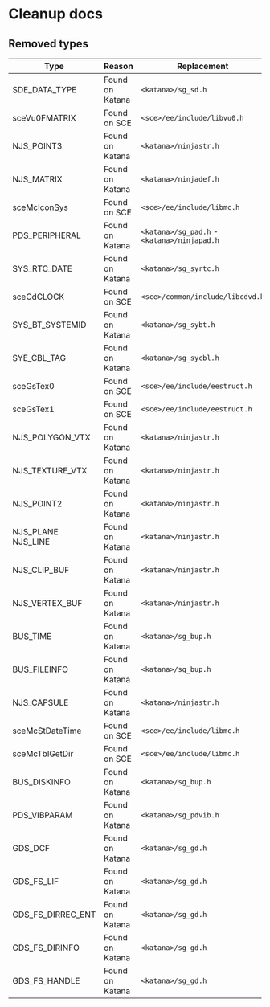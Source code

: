 # Cleanup docs

## Removed types

| Type | Reason | Replacement |
| --- | --- | --- |
| SDE_DATA_TYPE | Found on Katana | `<katana>/sg_sd.h` |
| sceVu0FMATRIX | Found on SCE | `<sce>/ee/include/libvu0.h` |
| NJS_POINT3 | Found on Katana | `<katana>/ninjastr.h` | 
| NJS_MATRIX | Found on Katana | `<katana>/ninjadef.h` |
| sceMcIconSys | Found on SCE | `<sce>/ee/include/libmc.h` |
| PDS_PERIPHERAL | Found on Katana | `<katana>/sg_pad.h` - `<katana>/ninjapad.h` |
| SYS_RTC_DATE | Found on Katana | `<katana>/sg_syrtc.h` |
| sceCdCLOCK | Found on SCE | `<sce>/common/include/libcdvd.h` |
| SYS_BT_SYSTEMID | Found on Katana | `<katana>/sg_sybt.h` |
| SYE_CBL_TAG | Found on Katana | `<katana>/sg_sycbl.h` |
| sceGsTex0 | Found on SCE | `<sce>/ee/include/eestruct.h` |
| sceGsTex1 | Found on SCE | `<sce>/ee/include/eestruct.h` |
| NJS_POLYGON_VTX | Found on Katana | `<katana>/ninjastr.h` |
| NJS_TEXTURE_VTX | Found on Katana | `<katana>/ninjastr.h` |
| NJS_POINT2 | Found on Katana | `<katana>/ninjastr.h` |
| NJS_PLANE NJS_LINE | Found on Katana | `<katana>/ninjastr.h` |
| NJS_CLIP_BUF | Found on Katana | `<katana>/ninjastr.h` |
| NJS_VERTEX_BUF | Found on Katana | `<katana>/ninjastr.h` |
| BUS_TIME | Found on Katana | `<katana>/sg_bup.h` |
| BUS_FILEINFO | Found on Katana | `<katana>/sg_bup.h` |
| NJS_CAPSULE | Found on Katana | `<katana>/ninjastr.h` |
| sceMcStDateTime | Found on SCE | `<sce>/ee/include/libmc.h` |
| sceMcTblGetDir | Found on SCE | `<sce>/ee/include/libmc.h` |
| BUS_DISKINFO | Found on Katana | `<katana>/sg_bup.h` |
| PDS_VIBPARAM | Found on Katana | `<katana>/sg_pdvib.h` |
| GDS_DCF | Found on Katana | `<katana>/sg_gd.h` |
| GDS_FS_LIF | Found on Katana | `<katana>/sg_gd.h` |
| GDS_FS_DIRREC_ENT | Found on Katana | `<katana>/sg_gd.h` |
| GDS_FS_DIRINFO | Found on Katana | `<katana>/sg_gd.h` |
| GDS_FS_HANDLE | Found on Katana | `<katana>/sg_gd.h` |